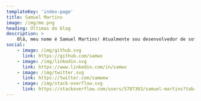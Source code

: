 ```yaml
---
templateKey: 'index-page'
title: Samuel Martins
image: /img/me.png
heading: Últimas do blog
description: >
    Olá, meu nome é Samuel Martins! Atualmente sou desenvolvedor de software na Take atuando com ênfase em sistemas front-end. Sou especialista em Arquitetura de Software Distribuído pela PUC Minas, onde atuo como professor de diversos cursos e disciplinas.
social:
    - image: /img/github.svg
      link: https://github.com/samwx
    - image: /img/linkedin.svg
      link: https://www.linkedin.com/in/samwx
    - image: /img/twitter.svg
      link: https://twitter.com/samwew
    - image: /img/stack-overflow.svg
      link: https://stackoverflow.com/users/5787303/samuel-martins?tab=profile
---
```

